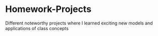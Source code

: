 # Homework-Projects
Different noteworthy projects where I learned exciting new models and applications of class concepts
